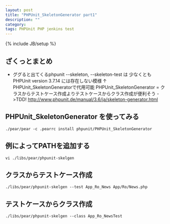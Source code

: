 ```yaml
---
layout: post
title: "PHPUnit_SkeletonGenerator part1"
description: ""
category: 
tags: PHPUnit PHP jenkins test
---
```

{% include JB/setup %}


## ざくっとまとめ
- ググると出てくるphpunit --skeleton, --skeleton-test は 少なくともPHPUnit version 3.7.14 には存在しない模様
    ↑ PHPUnit_SkeletonGeneratorで代用可能
    PHPUnit_SkeletonGenerator = クラスからテストケース作成よりテストケースからクラス作成が便利そう ->TDD!
    http://www.phpunit.de/manual/3.6/ja/skeleton-generator.html


## PHPUnit_SkeletonGenerator を使ってみる
    ./pear/pear -c .pearrc install phpunit/PHPUnit_SkeletonGenerator

## 例によってPATHを追加する
    vi ./libs/pear/phpunit-skelgen

## クラスからテストケース作成
    ./libs/pear/phpunit-skelgen --test App_Ro_News App/Ro/News.php

## テストケースからクラス作成
    ./libs/pear/phpunit-skelgen --class App_Ro_NewsTest
